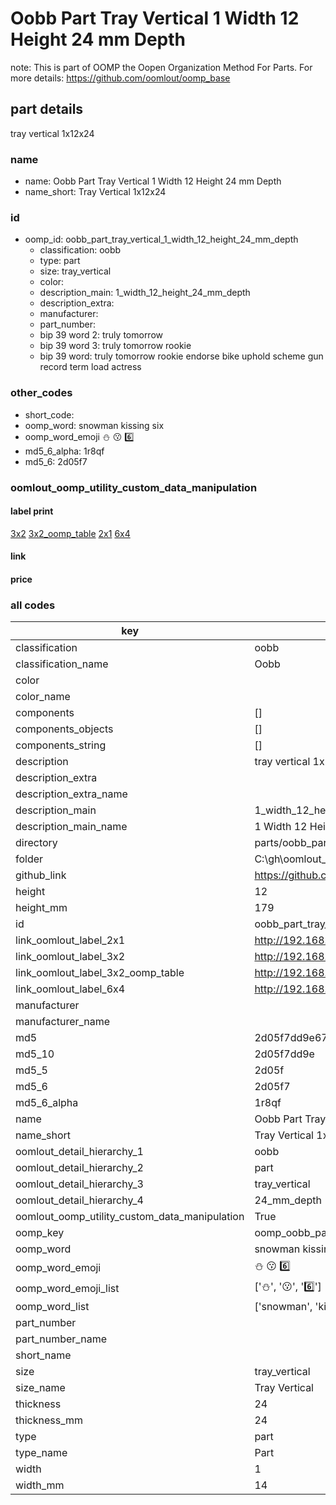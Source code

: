 # Oobb Part Tray Vertical 1 Width 12 Height 24 mm Depth  

note: This is part of OOMP the Oopen Organization Method For Parts. For more details: https://github.com/oomlout/oomp_base

##  part details
  



tray vertical 1x12x24



### name
* name: Oobb Part Tray Vertical 1 Width 12 Height 24 mm Depth
* name_short: Tray Vertical 1x12x24 
### id
* oomp_id: oobb_part_tray_vertical_1_width_12_height_24_mm_depth
  * classification: oobb
  * type: part
  * size: tray_vertical
  * color: 
  * description_main: 1_width_12_height_24_mm_depth
  * description_extra: 
  * manufacturer: 
  * part_number: 
  * bip 39 word 2: truly tomorrow
  * bip 39 word 3: truly tomorrow rookie
  * bip 39 word: truly tomorrow rookie endorse bike uphold scheme gun record term load actress

### other_codes
* short_code: 
* oomp_word: snowman kissing six
* oomp_word_emoji :snowman: :kissing: :six:
* md5_6_alpha: 1r8qf
* md5_6: 2d05f7






### oomlout_oomp_utility_custom_data_manipulation
#### label print
[3x2](http://192.168.1.245:1112/?label=oomp%201r8qf)
[3x2_oomp_table](http://192.168.1.108:1112/?label=oomp%201r8qf)
[2x1](http://192.168.1.242:1112/?label=oomp%201r8qf)
[6x4](http://192.168.1.55:1112/?label=oomp%201r8qf)    

#### link

                              

#### price







### all codes 
| key | value |  
| --- | --- |  
| classification | oobb |  
| classification_name | Oobb |  
| color |  |  
| color_name |  |  
| components | [] |  
| components_objects | [] |  
| components_string | [] |  
| description | tray vertical 1x12x24 |  
| description_extra |  |  
| description_extra_name |  |  
| description_main | 1_width_12_height_24_mm_depth |  
| description_main_name | 1 Width 12 Height 24 mm Depth |  
| directory | parts/oobb_part_tray_vertical_1_width_12_height_24_mm_depth |  
| folder | C:\gh\oomlout_oobb_version_4_generated_parts\parts\oobb_part_tray_vertical_1_width_12_height_24_mm_depth |  
| github_link | https://github.com/oomlout/oomlout_oomp_part_src/tree/main/parts/oobb_part_tray_vertical_1_width_12_height_24_mm_depth |  
| height | 12 |  
| height_mm | 179 |  
| id | oobb_part_tray_vertical_1_width_12_height_24_mm_depth |  
| link_oomlout_label_2x1 | http://192.168.1.242:1112/?label=oomp%201r8qf |  
| link_oomlout_label_3x2 | http://192.168.1.245:1112/?label=oomp%201r8qf |  
| link_oomlout_label_3x2_oomp_table | http://192.168.1.108:1112/?label=oomp%201r8qf |  
| link_oomlout_label_6x4 | http://192.168.1.55:1112/?label=oomp%201r8qf |  
| manufacturer |  |  
| manufacturer_name |  |  
| md5 | 2d05f7dd9e67f817bb0b149d77b90f4b |  
| md5_10 | 2d05f7dd9e |  
| md5_5 | 2d05f |  
| md5_6 | 2d05f7 |  
| md5_6_alpha | 1r8qf |  
| name | Oobb Part Tray Vertical 1 Width 12 Height 24 mm Depth |  
| name_short | Tray Vertical 1x12x24  |  
| oomlout_detail_hierarchy_1 | oobb |  
| oomlout_detail_hierarchy_2 | part |  
| oomlout_detail_hierarchy_3 | tray_vertical |  
| oomlout_detail_hierarchy_4 | 24_mm_depth |  
| oomlout_oomp_utility_custom_data_manipulation | True |  
| oomp_key | oomp_oobb_part_tray_vertical_1_width_12_height_24_mm_depth |  
| oomp_word | snowman kissing six |  
| oomp_word_emoji | :snowman: :kissing: :six: |  
| oomp_word_emoji_list | [':snowman:', ':kissing:', ':six:'] |  
| oomp_word_list | ['snowman', 'kissing', 'six'] |  
| part_number |  |  
| part_number_name |  |  
| short_name |  |  
| size | tray_vertical |  
| size_name | Tray Vertical |  
| thickness | 24 |  
| thickness_mm | 24 |  
| type | part |  
| type_name | Part |  
| width | 1 |  
| width_mm | 14 |  
